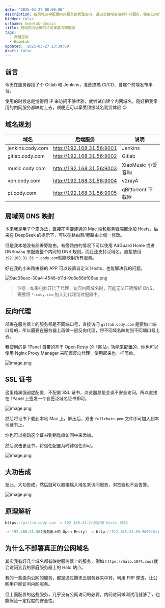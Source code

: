 ```yaml
---
date: '2025-03-27 08:00:00'
description: 在局域网中配置内网服务的优雅访问，通过自建域名映射不同服务，使用反向代理和SSL证书确保安全访问，最终实现无需端口号直接访问服务的目标。
hidden: false
urlname: homelab-domain
title: 局域网内优雅的访问家庭内网服务
tags:
  - 赛博空间
  - HomeLab
updated: '2025-03-27 23:39:00'
draft: false
---
```


## 前言


今天在服务器搭了个 Gitlab 和 Jenkins，准备搞搞 CI/CD，自建个前端发布平台。


使用的时候总是觉得用 IP 来访问不够优雅，就尝试自建个内网域名，刚好把我常用的内网服务都映射上去，顺便还可以享受顶级域名观赏体验 😌


## 域名规划


| 域名               | 后端服务                      | 说明              |
| ---------------- | ------------------------- | --------------- |
| jenkins.cody.com | http://192.168.31.56:9001 | Jenkins         |
| gitlab.cody.com  | http://192.168.31.56:9002 | Gitlab          |
| music.cody.com   | http://192.168.31.56:9003 | XiaoMusic 小爱音响  |
| vpn.cody.com     | http://192.168.31.56:9004 | v2rayA          |
| pt.cody.com      | http://192.168.31.56:9005 | qBittorrent 下载器 |


## 局域网 DNS 映射


本来我是用了个笨办法，直接在需要连通的 Mac 端和服务器端都添加 Hosts，后来在 DeepSeek 的提示下，可以在路由器/旁路由上统一修改。


但是我本地没有部署旁路由，有旁路由的情况下可以使用 AdGuard Home 或者 DNSmasq 来配置整个内网的 DNS 规则，而且还支持泛域名。直接使用 `192.168.31.56 *.cody.com`就能映射所有服务。


好在我的小米路由器的 APP 可以设置自定义 Hosts，也能解决我的问题。


![9ac38eec-30a4-4548-b11d-9c8e66df06ae.png](https://image.cody.fan/blog/0ed0e5060e3739f3d6a8142c8d823774.png)


> 注意：如果电脑开启了代理，访问内网域名时，可能无法正确解析 DNS，需要将 `*.cody.com` 加入到代理绕过配置中。


## 反向代理


部署在服务器上的服务都是不同端口号，直接访问 `gitlab.cody.com` 是要加上端口号的，所以需要在服务器上再做一层反向代理，将不同域名映射到不同端口号上去。


我使用的是 1Panel 自带的基于 Open Resty 的「网站」功能来配置的，你也可以使用 Nginx Proxy Manager 来配置反向代理，使用起来也一样简单。


![image.png](https://image.cody.fan/blog/481d9caac42101b664c9cd78fa99a64b.png)


## SSL 证书


这里纯属强迫症配置，不配置 SSL 证书，浏览器总是会谈不安全访问。所以直接在 1Panel 上签发一个自签泛域名证书即可。


![image.png](https://image.cody.fan/blog/3507c1b441538e25c68149c219f36af4.png)


然后将证书下载到本地 Mac 上，解压后，双击 `fullchain.pem` 文件即可加入到本地证书上。


你也可以拖动这个证书到钥匙串访问中来添加。


然后双击该证书，将信任配置为时钟信任即可。


![image.png](https://image.cody.fan/blog/90fd6270861550647de18da4be4c04e5.png)


## 大功告成


至此，大功告成，然后就可以直接输入域名来访问服务，浏览器也不会告警。


![image.png](https://image.cody.fan/blog/edba58b120c4e6ebb27ac4bca442c3cf.png)


## 原理解析


```javascript
https://gitlab.cody.com -> 192.168.31.1(路由器 Hosts 映射)

-> 192.168.31.56(服务器上的 Open Resty) -> http://192.168.31.56:9002(Gitlab服务)
```


## 为什么不部署真正的公网域名


其实我有好几个域名都有映射服务器上的服务，例如 `https://halo.1874.cool`就会访问到我的家庭服务器上的 Halo 站点。


我的一些面向公网的服务，都是通过腾讯云服务器来中转，利用 FRP 穿透，让公网用户能访问内网服务。


但上面配置的这些服务，几乎没有公网访问的必要，内网访问做测试用就够了，也能保证一定程度的安全性。


